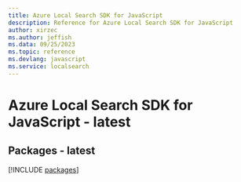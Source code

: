 ```yaml
---
title: Azure Local Search SDK for JavaScript
description: Reference for Azure Local Search SDK for JavaScript
author: xirzec
ms.author: jeffish
ms.data: 09/25/2023
ms.topic: reference
ms.devlang: javascript
ms.service: localsearch
---
```

# Azure Local Search SDK for JavaScript - latest
## Packages - latest
[!INCLUDE [packages](local-search-index.md)]